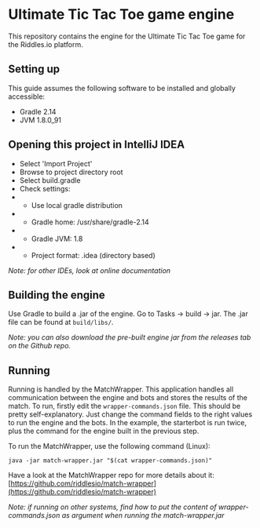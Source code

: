 # Ultimate Tic Tac Toe game engine
This repository contains the engine for the Ultimate Tic Tac Toe game for the Riddles.io platform.

## Setting up

This guide assumes the following software to be installed and globally
accessible:

- Gradle 2.14
- JVM 1.8.0_91

## Opening this project in IntelliJ IDEA

- Select 'Import Project'
- Browse to project directory root
- Select build.gradle
- Check settings:
- * Use local gradle distribution
- * Gradle home: /usr/share/gradle-2.14
- * Gradle JVM: 1.8
- * Project format: .idea (directory based)

*Note: for other IDEs, look at online documentation*

## Building the engine

Use Gradle to build a .jar of the engine. Go to Tasks -> build -> jar.
The .jar file can be found at `build/libs/`.

*Note: you can also download the pre-built engine jar from the releases tab on the Github repo.*

## Running

Running is handled by the MatchWrapper. This application handles all communication between
the engine and bots and stores the results of the match. To run, firstly edit the
`wrapper-commands.json` file. This should be pretty self-explanatory. Just change the command
fields to the right values to run the engine and the bots. In the example, the starterbot
is run twice, plus the command for the engine built in the previous step.

To run the MatchWrapper, use the following command (Linux):
```
java -jar match-wrapper.jar "$(cat wrapper-commands.json)"
```

Have a look at the MatchWrapper repo for more details about it:
[https://github.com/riddlesio/match-wrapper](https://github.com/riddlesio/match-wrapper)

*Note: if running on other systems, find how to put the content of wrapper-commands.json as
argument when running the match-wrapper.jar*